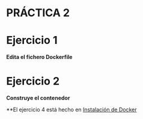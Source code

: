 # PRÁCTICA 2

# Ejercicio 1

**Edita el fichero Dockerfile**






# Ejercicio 2

**Construye el contenedor**








**El ejercicio 4 está hecho en [Instalación de Docker](https://github.com/laviro98/Ejercicios_Docker/blob/main/instalacion_docker.md)

















